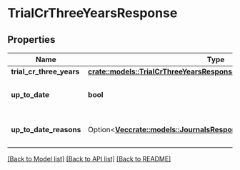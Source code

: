 # TrialCrThreeYearsResponse

## Properties

Name | Type | Description | Notes
------------ | ------------- | ------------- | -------------
**trial_cr_three_years** | [**crate::models::TrialCrThreeYearsResponseTrialCrThreeYears**](trialCrThreeYearsResponse_trial_cr_three_years.md) |  | 
**up_to_date** | **bool** | 集計結果が最新かどうか | 
**up_to_date_reasons** | Option<[**Vec<crate::models::JournalsResponseJournalsUpToDateReasons>**](journalsResponse_journals_up_to_date_reasons.md)> | 集計が最新でない場合の要因情報 | [optional]

[[Back to Model list]](../README.md#documentation-for-models) [[Back to API list]](../README.md#documentation-for-api-endpoints) [[Back to README]](../README.md)


